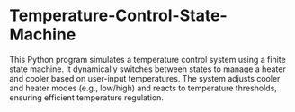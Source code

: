 # Temperature-Control-State-Machine
This Python program simulates a temperature control system using a finite state machine. It dynamically switches between states to manage a heater and cooler based on user-input temperatures. The system adjusts cooler and heater modes (e.g., low/high) and reacts to temperature thresholds, ensuring efficient temperature regulation.
